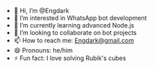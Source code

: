 - 👋 Hi, I’m @Engdark
- 👀 I’m interested in WhatsApp bot development
- 🌱 I’m currently learning advanced Node.js
- 💞️ I’m looking to collaborate on bot projects
- 📫 How to reach me: Engdark@gmail.com
- 😄 Pronouns: he/him
- ⚡ Fun fact: I love solving Rubik's cubes
